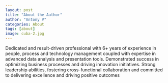 ```yaml
---
layout: post
title: "About the Author"
author: "Antony V"
categories: About
tags: [about]
image: cuba-2.jpg
---
```


Dedicated and result-driven professional with 6+ years of experience in people, process and technology management 
coupled with expertise in advanced data analysis and presentation tools. Demonstrated success in optimizing business 
processes and driving innovation initiatives. Strong leadership abilities, fostering cross-functional collaboration and 
committed to delivering excellence and driving positive outcomes
